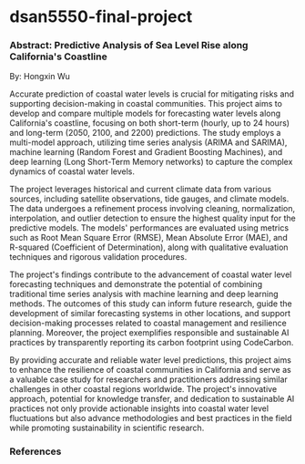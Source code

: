 # dsan5550-final-project

### Abstract: Predictive Analysis of Sea Level Rise along California's Coastline

By: Hongxin Wu

Accurate prediction of coastal water levels is crucial for mitigating risks and supporting decision-making in coastal communities. This project aims to develop and compare multiple models for forecasting water levels along California's coastline, focusing on both short-term (hourly, up to 24 hours) and long-term (2050, 2100, and 2200) predictions. The study employs a multi-model approach, utilizing time series analysis (ARIMA and SARIMA), machine learning (Random Forest and Gradient Boosting Machines), and deep learning (Long Short-Term Memory networks) to capture the complex dynamics of coastal water levels.

The project leverages historical and current climate data from various sources, including satellite observations, tide gauges, and climate models. The data undergoes a refinement process involving cleaning, normalization, interpolation, and outlier detection to ensure the highest quality input for the predictive models. The models' performances are evaluated using metrics such as Root Mean Square Error (RMSE), Mean Absolute Error (MAE), and R-squared (Coefficient of Determination), along with qualitative evaluation techniques and rigorous validation procedures.

The project's findings contribute to the advancement of coastal water level forecasting techniques and demonstrate the potential of combining traditional time series analysis with machine learning and deep learning methods. The outcomes of this study can inform future research, guide the development of similar forecasting systems in other locations, and support decision-making processes related to coastal management and resilience planning. Moreover, the project exemplifies responsible and sustainable AI practices by transparently reporting its carbon footprint using CodeCarbon.

By providing accurate and reliable water level predictions, this project aims to enhance the resilience of coastal communities in California and serve as a valuable case study for researchers and practitioners addressing similar challenges in other coastal regions worldwide. The project's innovative approach, potential for knowledge transfer, and dedication to sustainable AI practices not only provide actionable insights into coastal water level fluctuations but also advance methodologies and best practices in the field while promoting sustainability in scientific research.

### References
